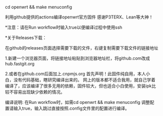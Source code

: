 cd openwrt && make menuconfig

利用github提供的actions编译openwrt官方固件 感谢P3TERX、Lean等大神！

*注意：请在Run workflow时输入true以便编译过程中使用ssh

*关于Releases下载：

在github的releases页面选择需要下载的文件，右键复制需要下载文件的链接地址

1.新建一个浏览器页面，将链接地址粘贴到浏览器地址栏，将github.com改成hub.fastgit.org

2.或者在github.com后面加上.cnpmjs.org
首先声明！此固件纯自用，本人小白，没有代码基础，瞎研究编译出来的。
网上的版本都不适合我用，就自己学着编译了，应该编译了很多无用的依赖，固件较大，但也适合小白使用，安装ipk比较不容易出现缺少依赖的情况。

编译说明:
在Run workflow时，如需cd openwrt && make menuconfig 调整配置请输入true，输入跳过直接按照.config文件里的配置进行编译。